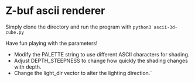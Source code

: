 # Z-buf ascii renderer

Simply clone the directory and run the program with `python3 ascii-3d-cube.py`

Have fun playing with the parameters!

- Modify the PALETTE string to use different ASCII characters for shading.
- Adjust DEPTH_STEEPNESS to change how quickly the shading changes with depth.
- Change the light_dir vector to alter the lighting direction.`
